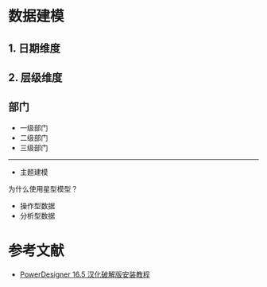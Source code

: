 # 数据建模

## 1. 日期维度

## 2. 层级维度

## 部门
* 一级部门
* 二级部门
* 三级部门

---

* 主题建模

为什么使用星型模型？
* 操作型数据
* 分析型数据


# 参考文献
* [PowerDesigner 16.5 汉化破解版安装教程](https://blog.csdn.net/sinat_34104446/article/details/79885141)
